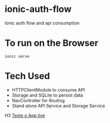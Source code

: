 
# ionic-auth-flow
Ionic auth flow and api consumption

# To run on the Browser
`ionic serve`


# Tech Used
- HTTPClientModule to consume API
- Storage and SQLite to persist data
- NavController for Routing
- Stand alone API Service and Storage Service

H3 [Teste o App live](https://appetize.io/app/upnajdcjug5puqcfhdmccxh1e8)
